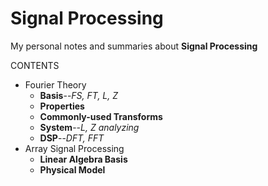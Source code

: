 # Signal Processing

My personal notes and summaries about **Signal Processing**

CONTENTS

- Fourier Theory
  - **Basis**--*FS, FT, L, Z*
  - **Properties**
  - **Commonly-used Transforms**
  - **System**--*L, Z analyzing*
  - **DSP**--*DFT, FFT*
- Array Signal Processing
  - **Linear Algebra Basis**
  - **Physical Model**
